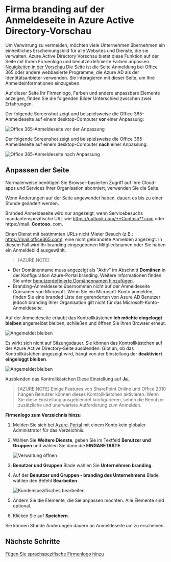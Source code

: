 <properties
pageTitle="Anpassen der Anmeldeseite in Azure Active Directory Vorschau | Microsoft Azure"
description="Informationen Sie zum Unternehmensbranding auf der Azure-Anmeldeseite hinzufügen"
services="active-directory"
documentationCenter=""
authors="curtand"
manager="femila"
editor=""/>

<tags
ms.service="active-directory"
ms.workload="identity"
ms.tgt_pltfrm="na"
ms.devlang="na"
ms.topic="article"
ms.date="09/30/2016"
ms.author="curtand"/>

# <a name="add-company-branding-to-your-sign-in-page-in-the-azure-active-directory-preview"></a>Firma branding auf der Anmeldeseite in Azure Active Directory-Vorschau

Um Verwirrung zu vermeiden, möchten viele Unternehmen übernehmen ein einheitliches Erscheinungsbild für alle Websites und Dienste, die sie verwalten. Azure Active Directory Vorschau bietet diese Funktion auf der Seite mit Ihrem Firmenlogo und benutzerdefinierte Farben anpassen. [Neuigkeiten in der Vorschau](active-directory-preview-explainer.md) Die Seite ist die Seite Anmeldung bei Office 365 oder andere webbasierte Programme, die Azure AD als der Identitätsanbieter verwenden. Sie interagieren mit dieser Seite, um Ihre Anmeldeinformationen einzugeben.

Auf dieser Seite Ihr Firmenlogo, Farben und andere anpassbare Elemente anzeigen, finden Sie die folgenden Bilder Unterschied zwischen zwei Erfahrungen.

Der folgende Screenshot zeigt und beispielsweise die Office 365-Anmeldeseite auf einem desktop-Computer **vor** einer Anpassung:

![Office 365-Anmeldeseite vor der Anpassung](./media/active-directory-branding-custom-signon-azure-portal/sign-in-page-before-customization.png)

Der folgende Screenshot zeigt und beispielsweise die Office 365-Anmeldeseite auf einem desktop-Computer **nach** einer Anpassung:

![Office 365-Anmeldeseite nach Anpassung](./media/active-directory-branding-custom-signon-azure-portal/sign-in-page-after-customization.png)


## <a name="customizing-the-sign-in-page"></a>Anpassen der Seite

Normalerweise benötigen Sie Browser-basierten Zugriff auf Ihre Cloud-apps und Services Ihrer Organisation abonniert, verwenden Sie die Seite.

Wenn Änderungen auf der Seite angewendet haben, dauert es bis zu einer Stunde geändert werden.

Branded Anmeldeseite wird nur angezeigt, wenn Servicebesuchs mandantenspezifische URL wie https://outlook.com/**Contoso**.com oder https://mail. **Contoso**. com.

Einen Dienst mit bestimmten URLs nicht Mieter Besuch (z.B.: https://mail.office365.com), eine nicht gebrandete Anmelden angezeigt. In diesem Fall wird Ihr branding eingegebenen Mitgliedsnamen oder Sie haben ein Anmeldebild ausgewählt.

> [AZURE.NOTE]
>
- Der Domänenname muss angezeigt als "Aktiv" im Abschnitt **Domänen** in der Konfiguration Azure-Portal branding. Weitere Informationen finden Sie unter [benutzerdefinierte Domänennamen hinzufügen](active-directory-domains-add-azure-portal.md).
- Branding-Anmeldeseite übernommen nicht auf der Anmeldeseite Consumer von Microsoft. Wenn Sie ein Microsoft-Konto anmelden, finden Sie eine branded Liste der gerenderten von Azure AD Benutzer jedoch branding Ihrer Organisation gilt nicht für das Microsoft-Konto-Anmeldeseite.

Auf der Anmeldeseite erlaubt das Kontrollkästchen **Ich möchte eingeloggt bleiben** angemeldet bleiben, schließen und öffnen Sie ihren Browser erneut. 

   ![Angemeldet bleiben](./media/active-directory-branding-custom-signon-azure-portal/01.png)

Es wirkt sich nicht auf Sitzungsdauer. Sie können das Kontrollkästchen auf der Azure Active Directory-Seite ausblenden.
Gibt an, ob das Kontrollkästchen angezeigt wird, hängt von der Einstellung der **deaktiviert eingeloggt bleiben**.

   ![Angemeldet bleiben](./media/active-directory-branding-custom-signon-azure-portal/02.png)


Ausblenden das Kontrollkästchen Diese Einstellung auf **Ja**. 

> [AZURE.NOTE] Einige Features von SharePoint Online und Office 2010 hängen Benutzer können dieses Kontrollkästchen aktivieren. Wenn Sie diese Einstellung ausgeblendet konfigurieren, sehen die Benutzer zusätzliche und unerwartete Aufforderung zum Anmelden.




**Firmenlogo zum Verzeichnis hinzu**

1.  Melden Sie sich bei [Azure-Portal](https://portal.azure.com) mit einem Konto kein globaler Administrator für das Verzeichnis.

2.  Wählen Sie **Weitere Dienste**, geben Sie im Textfeld **Benutzer und Gruppen** und wählen Sie dann die **EINGABETASTE**.

    ![Verwaltung öffnen](./media/active-directory-branding-custom-signon-azure-portal/user-management.png)

3. **Benutzer und Gruppen** Blade wählen Sie **Unternehmen branding**.

4. Auf der **Benutzer und Gruppen - branding des Unternehmens** Blade, wählen den Befehl **Bearbeiten** .

    ![Kundenspezifisches bearbeiten](./media/active-directory-branding-custom-signon-azure-portal/edit-branding.png)

5. Ändern Sie die Elemente, die Sie anpassen möchten. Alle Elemente sind optional.

6. Klicken Sie auf **Speichern**.

Sie können Stunde Änderungen dauern an Anmeldeseite um zu erscheinen.

## <a name="next-steps"></a>Nächste Schritte

[Fügen Sie sprachspezifische Firmenlogo hinzu](active-directory-branding-localize-azure-portal.md)
